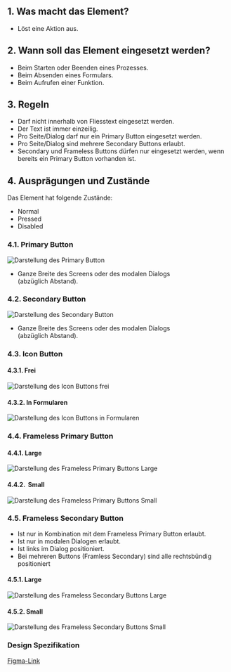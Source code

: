 ## 1. Was macht das Element?
*   Löst eine Aktion aus.

## 2. Wann soll das Element eingesetzt werden?
*   Beim Starten oder Beenden eines Prozesses.
*   Beim Absenden eines Formulars.
*   Beim Aufrufen einer Funktion.

## 3. Regeln
*   Darf nicht innerhalb von Fliesstext eingesetzt werden.
*   Der Text ist immer einzeilig.
*   Pro Seite/Dialog darf nur ein Primary Button eingesetzt werden.
*   Pro Seite/Dialog sind mehrere Secondary Buttons erlaubt.
*   Secondary und Frameless Buttons dürfen nur eingesetzt werden, wenn bereits ein Primary Button vorhanden ist.

## 4. Ausprägungen und Zustände
Das Element hat folgende Zustände:
*   Normal
*   Pressed
*   Disabled

### 4.1. Primary Button
![Darstellung des Primary Button](https://raw.githubusercontent.com/sbb-design-systems/design-system-mobile-documentation/doku-update/documentation/button/images/ME10_Primary.png 'class: image')
*   Ganze Breite des Screens oder des modalen Dialogs (abzüglich Abstand).

### 4.2. Secondary Button
![Darstellung des Secondary Button](https://raw.githubusercontent.com/sbb-design-systems/design-system-mobile-documentation/doku-update/documentation/button/images/ME10_Secondary.png 'class: image')

*   Ganze Breite des Screens oder des modalen Dialogs (abzüglich Abstand).

### 4.3. Icon Button
#### 4.3.1. Frei
![Darstellung des Icon Buttons frei](https://raw.githubusercontent.com/sbb-design-systems/design-system-mobile-documentation/doku-update/documentation/button/images/ME10_Icon_Free.png 'class: image')


#### 4.3.2. In Formularen
![Darstellung des Icon Buttons in Formularen](https://raw.githubusercontent.com/sbb-design-systems/design-system-mobile-documentation/doku-update/documentation/button/images/ME10_Icon_Form.png 'class: image')


### 4.4. Frameless Primary Button
#### 4.4.1. Large
![Darstellung des Frameless Primary Buttons Large](https://raw.githubusercontent.com/sbb-design-systems/design-system-mobile-documentation/doku-update/documentation/button/images/ME10_Frameless_Primary_Large.png 'class: image')

#### 4.4.2.  Small
![Darstellung des Frameless Primary Buttons Small](https://raw.githubusercontent.com/sbb-design-systems/design-system-mobile-documentation/doku-update/documentation/button/images/ME10_Frameless_Primary_Small.png 'class: image')

### 4.5. Frameless Secondary Button
*   Ist nur in Kombination mit dem Frameless Primary Button erlaubt.
*   Ist nur in modalen Dialogen erlaubt.
*   Ist links im Dialog positioniert. 
*   Bei mehreren Buttons (Framless Secondary) sind alle rechtsbündig positioniert

#### 4.5.1. Large
![Darstellung des Frameless Secondary Buttons Large](https://raw.githubusercontent.com/sbb-design-systems/design-system-mobile-documentation/doku-update/documentation/button/images/ME10_Frameless_Secondary_Large.png 'class: image')


#### 4.5.2. Small
![Darstellung des Frameless Secondary Buttons Small](https://raw.githubusercontent.com/sbb-design-systems/design-system-mobile-documentation/doku-update/documentation/button/images/ME10_Frameless_Secondary_Small.png 'class: image')

### Design Spezifikation
[Figma-Link](https://www.figma.com/file/WOtLIam1xwrqcgnAITsEhV/Design-System-Mobile?node-id=2%3A429)